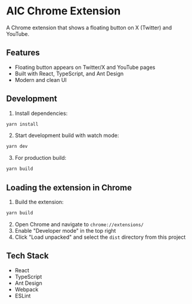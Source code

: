 # AIC Chrome Extension

A Chrome extension that shows a floating button on X (Twitter) and YouTube.

## Features

- Floating button appears on Twitter/X and YouTube pages
- Built with React, TypeScript, and Ant Design
- Modern and clean UI

## Development

1. Install dependencies:
```bash
yarn install
```

2. Start development build with watch mode:
```bash
yarn dev
```

3. For production build:
```bash
yarn build
```

## Loading the extension in Chrome

1. Build the extension:
```bash
yarn build
```

2. Open Chrome and navigate to `chrome://extensions/`
3. Enable "Developer mode" in the top right
4. Click "Load unpacked" and select the `dist` directory from this project

## Tech Stack

- React
- TypeScript
- Ant Design
- Webpack
- ESLint 